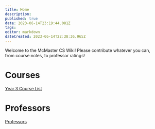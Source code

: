 ```yaml
---
title: Home
description: 
published: true
date: 2023-06-14T23:19:44.081Z
tags: 
editor: markdown
dateCreated: 2023-06-14T22:38:36.965Z
---
```


Welcome to the McMaster CS Wiki! Please contribute whatever you can, from course notes, to professor ratings!

# Courses
[Year 3 Course List](/courses/y3/courselist)

# Professors
[Professors](/professors)
